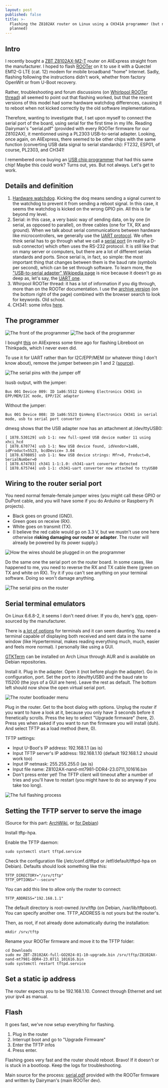 ```yaml
---
layout: post
published: false
title: >-
  Flashing the Z8102AX router on Linux using a CH341A programmer (but not as
  planned)
---
```

## Intro

I recently bought a [ZBT Z8102AX-M2-T](https://www.aliexpress.com/item/1005006081764535.html) router on AliExpress straight from the manufacturer. I hoped to flash [ROOTer](https://www.ofmodemsandmen.com/about.html) on it to use it with a Quectel EM12-G LTE (cat. 12) modem for mobile broadband "home" Internet. Sadly, flashing following the instructions didn't work, whether from factory OpenWrt or from U-Boot recovery.

Rather, troubleshooting and forum discussions (on [Whirlpool ROOTer thread](https://forums.whirlpool.net.au/thread/3vx1k1r3)) all seemed to point out that flashing worked, but that the recent versions of this model had some hardware watchdog differences, causing it to reboot when not kicked correctly by the old software implementations.

Therefore, wanting to investigate that, I set upon myself to connect the serial port of the board, using serial for the first time in my life. Reading Dairyman's "serial.pdf" (provided with every ROOTer firmware for our Z8102AX), it mentionned using a PL2303 USB-to-serial adapter. Looking, once again, on AliExpress, there seemed to be other chips with the same function (converting USB data signal to serial standards): FT232, ESP01, of course, PL2303, and CH341!

I remembered once buying an [USB chip programmer](https://en.wikipedia.org/wiki/Programmer_(hardware)) that had this same chip! Maybe this could work? Turns out, yes. But not always. Let's get to work.

## Details and definition

1. [Hardware watchdog](https://stackoverflow.com/questions/18845464/what-is-the-difference-between-hardware-watchdog-and-software-watchdog#18852690). Kicking the dog means sending a signal current to the watchdog to prevent it from sending a reboot signal. In this case, it seems the watchdog is kicked on the wrong GPIO pin. All this is far beyond my level.
2. Serial: in this case, a very basic way of sending data, on by one (in serial, as opposed to parallel), on three cables (one for TX, RX and ground). When we talk about serial communications between hardware like microcontrollers, we generally use the [UART protocol](https://stackoverflow.com/questions/18845464/what-is-the-difference-between-hardware-watchdog-and-software-watchdog#18852690). We often think serial has to go through what we call a [serial port](https://en.wikipedia.org/wiki/Serial_port) (in reality a D-sub connector) which often uses the RS-232 protocol. It is still like that on many server or computers, but there are a lot of different serials standards and ports. Since serial is, in fact, so simple: the most important thing that changes between them is the baud rate (symbols per second), which can be set through software. To learn more, the ["USB-to-serial adapter" Wikipedia page](https://en.wikipedia.org/wiki/USB-to-serial_adapter) is nice because it doesn't go as deep as, let's say, the [UART one](https://en.wikipedia.org/wiki/Universal_asynchronous_receiver-transmitter).
3. Whirpool ROOTer thread: it has a lot of information if you dig through, more than on the ROOTer documentation. I use the [archive version](https://forums.whirlpool.net.au/archive/3vx1k1r3-42) (on the bottom right of the page) combined with the browser search to look for keywords. Old school.
4. CH341: some infos [here](http://www.zoobab.com/ch341-usb-spi-i2c-uart-isp-dongle).

## The programmer

![The front of the programmer]({{site.baseurl}}/images/front-programmer.jpg)
![The back of the programmer]({{site.baseurl}}/images/back-programmer.jpg)

I bought [this](https://www.aliexpress.com/item/32725360255.html?spm=a2g0o.order_list.order_list_main.673.742e1802ZWtxu2) on AliExpress some time ago for flashing Libreboot on Thinkpads, which I never even did.

To use it for UART rather than for I2C/EPP/MEM (or whatever thing I don't know about), remove the jumper between pin 1 and 2 ([source](https://unix.stackexchange.com/a/726789)).

![The serial pins with the jumper off]({{site.baseurl}}/images/serial-pins-jumper-off.jpg)

lsusb output, with the jumper:

	Bus 001 Device 009: ID 1a86:5512 QinHeng Electronics CH341 in EPP/MEM/I2C mode, EPP/I2C adapter
Without the jumper:

	Bus 001 Device 008: ID 1a86:5523 QinHeng Electronics CH341 in serial mode, usb to serial port converter

dmesg shows that the USB adapter now has an attachment at /dev/ttyUSB0:

	[ 1878.530129] usb 1-1: new full-speed USB device number 11 using xhci_hcd
	[ 1878.670774] usb 1-1: New USB device found, idVendor=1a86, idProduct=5523, bcdDevice= 3.04
	[ 1878.670805] usb 1-1: New USB device strings: Mfr=0, Product=0, SerialNumber=0
	[ 1878.674783] ch341 1-1:1.0: ch341-uart converter detected
	[ 1878.675744] usb 1-1: ch341-uart converter now attached to ttyUSB0

## Wiring to the router serial port

You need normal female-female jumper wires (you might call these GPIO or DuPont cable, and you will have some if you do Arduino or Raspberry Pi projects).

* Black goes on ground (GND).
* Green goes on receive (RX).
* White goes on transmit (TX).
* (I believe the red cable would go on 3.3 V, but we mustn't use one here otherwise **risking damaging our router or adapter**. The router will already be powered by its power supply.)

![How the wires should be plugged in on the programmer]({{site.baseurl}}/images/serial-wires-in.jpg)

Do the same one the serial port on the router board. In some cases, like happened to me, you need to reverse the RX and TX cable there (green on TX and white on RX). Try it if you can't see anything on your terminal software. Doing so won't damage anything.

![The serial pins on the router]({{site.baseurl}}/images/serial-pins-on-router.jpg)

## Serial terminal emulators

On Linux 6.6.8-2, it seems I don't need driver. If you do, here's [one](https://github.com/juliagoda/CH341SER/), open-sourced by the manufacturer.

There is [a lot of options](https://wiki.archlinux.org/title/Working_with_the_serial_console#Making_Connections) for terminals and it can seem daunting. You need a terminal capable of displaying both received and sent data in the same window (like Hyperterminal, makes reading everything much, much, easier and feels more normal). I personally like using a GUI.

[GTKTerm](https://github.com/Jeija/gtkterm) can be installed on Arch Linux through AUR and is available on Debian repositories.

Install it. Plug in the adapter. Open it (not before plugin the adapter). Go in configuration, port. Set the port to /dev/ttyUSB0 and the baud rate to 115200 (the joys of a GUI are here). Leave the rest as default. The bottom left should now show the open virtual serial port.

![The router bootloader menu]({{site.baseurl}}/images/gtkterm-boot-menu.png)

Plug in the router. Get to the boot dialog with options. Unplug the router if you want to have a look at it, because you only have 3 seconds before it frenetically scrolls. Press the key to select "Upgrade firmware" (here, 2). Press yes when asked if you want to run the firmware you will install (duh). And select TFTP as a load method (here, 0).

TFTP settings:

* Input U-Boot's IP address: 192.168.1.1 (as is)
* Input TFTP server's IP address: 192.168.1.10 (default 192.168.1.2 should work too)
* Input IP netmask: 255.255.255.0 (as is)
* Input file name: Z8102AX-nand-mt7981-DDR4-23.0711_101616.bin
* Don't press enter yet! The TFTP client will timeout after a number of tries and you'll have to restart (you might have to do so anyway if you take too long).

![The full flashing process]({{site.baseurl}}/images/gtkterm-boot-flash.png)

## Setting the TFTP server to serve the image

(Source for this part: [ArchWiki](https://wiki.archlinux.org/title/TFTP), or [for Debian](https://www.baeldung.com/linux/tftp-server-install-configure-test))

Install tftp-hpa.

Enable the TFTP daemon:

	sudo systemctl start tftpd.service

Check the configuration file (/etc/conf.d/tftpd or /etf/default/tftpd-hpa on Debian). Defaults should look something like this:

	TFTP_DIRECTORY="/srv/tftp"
	TFTP_OPTIONS="--secure"

You can add this line to allow only the router to connect:

	TFTP_ADDRESS="192.168.1.1"

The default directory is root-owned /srv/tftp (on Debian, /var/lib/tftpboot). You can specify another one. TFTP_ADDRESS is not yours but the router's.

Then, as root, if not already done automatically during the installation:

	mkdir /srv/tftp

Rename your ROOTer firmware and move it to the TFTP folder:

	cd Downloads
	sudo mv ZBT-Z8102AX-full-GO2024-01-10-upgrade.bin /srv/tftp/Z8102AX-nand-mt7981-DDR4-23.0711_101616.bin
	sudo systemctl restart tftpd.service

## Set a static ip address

The router expects you to be 192.168.1.10. Connect through Ethernet and set your ipv4 as manual.

## Flash

It goes fast, we've now setup everything for flashing.

1. Plug in the router
2. Interrupt boot and go to "Upgrade Firmware"
3. Enter the TFTP infos
4. Press enter.

Flashing goes very fast and the router should reboot. Bravo! If it doesn't or is stuck in a bootloop. Keep the logs for troubleshooting.

Main source for the process: [serial.pdf](https://drive.google.com/file/d/1GUGRfvt9YVS397LVy_amv2xJzWs29JGa/view?usp=drivesdk) provided with the ROOTer firmware and written by Dairyman's (main ROOTer dev).
